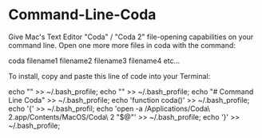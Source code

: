 Command-Line-Coda
=================

Give Mac's Text Editor "Coda" / "Coda 2" file-opening capabilities on your command line. Open one more more files in coda with the command:

coda filename1 filename2 filename3 filename4 etc...



To install, copy and paste this line of code into your Terminal:

echo "" >> ~/.bash_profile; echo "" >> ~/.bash_profile; echo "# Command Line Coda" >> ~/.bash_profile; echo 'function coda()' >> ~/.bash_profile; echo '{' >> ~/.bash_profil; echo 'open -a /Applications/Coda\ 2.app/Contents/MacOS/Coda\ 2 "$@"' >> ~/.bash_profile; echo '}' >> ~/.bash_profile;